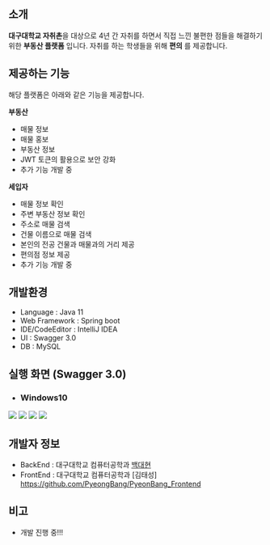 ## 소개
**대구대학교 자취촌**을 대상으로 4년 간 자취를 하면서 직접 느낀 불편한 점들을 해결하기 위한 **부동산 플랫폼** 입니다.
자취를 하는 학생들을 위해 **편의** 를 제공합니다.


## 제공하는 기능
해당 플랫폼은 아래와 같은 기능을 제공합니다.

**부동산**
- 매물 정보
- 매물 홍보
- 부동산 정보
- JWT 토큰의 활용으로 보안 강화
- 추가 기능 개발 중

**세입자**
- 매물 정보 확인
- 주변 부동산 정보 확인
- 주소로 매물 검색
- 건물 이름으로 매물 검색
- 본인의 전공 건물과 매물과의 거리 제공
- 편의점 정보 제공
- 추가 기능 개발 중

## 개발환경
- Language : Java 11
- Web Framework : Spring boot
- IDE/CodeEditor : IntelliJ IDEA
- UI : Swagger 3.0
- DB : MySQL

## 실행 화면 (Swagger 3.0)
- ### Windows10

![](https://i.esdrop.com/d/f/eoVlczNHjw/dgCLc7HejM.png)
![](https://i.esdrop.com/d/f/eoVlczNHjw/ZbZuAOlgWX.png)
![](https://i.esdrop.com/d/f/eoVlczNHjw/w4zdmIf4On.png)
![](https://i.esdrop.com/d/f/eoVlczNHjw/KY8HZvVBxE.png)

## 개발자 정보
- BackEnd : 대구대학교 컴퓨터공학과 [백대현](https://github.com/eogus65121)
- FrontEnd : 대구대학교 컴퓨터공학과 [김태성] https://github.com/PyeongBang/PyeonBang_Frontend

## 비고
- 개발 진행 중!!! 
